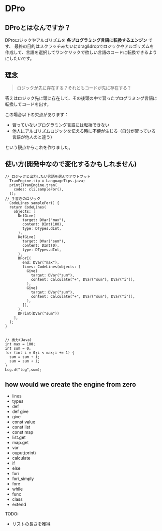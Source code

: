 # DPro

## DProとはなんですか？

DProロジックやアルゴリズムを **各プログラミング言語に転換するエンジン** です、
最終の目的はスクラッチみたいにdrag&dropでロジックやアルゴリズムを作成して、言語を選択してワンクリックで欲しい言語のコードに転換できるようにしたいです。

## 理念

> ロジックが先に存在する？それともコードが先に存在する？

答えはロジック先に頭に存在して、その後頭の中で習ったプログラミング言語に転換してコードを出す。

この場合以下の欠点があります：
- 習っていないプログラミング言語には転換できない
- 他人にアルゴリズムロジックを伝える時に不便が生じる（自分が習っている言語が他人のと違う）

という観点からこれを作りました。

## 使い方(開発中なので変化するかもしれません)

```
// ロジックと出力したい言語を選んでアウトプット
  TranEngine.tip = LanguageTips.java;
  print(TranEngine.tran(
    codes: cli.sampleFor(),
  ));
// 手書きのロジック
  CodeLines sampleFor() {
  return CodeLines(
    objects: [
      DefGive(
        target: DVar("max"),
        content: DInt(100),
        type: DTypes.dInt,
      ),
      DefGive(
        target: DVar("sum"),
        content: DInt(0),
        type: DTypes.dInt,
      ),
      DForI(
        end: DVar("max"),
        lines: CodeLines(objects: [
          Give(
            target: DVar("sum"),
            content: Calculate("+", DVar("sum"), DVar("i")),
          ),
          Give(
            target: DVar("sum"),
            content: Calculate("+", DVar("sum"), DVar("i")),
          ),
        ]),
      ),
      DPrint(DVar("sum"))
    ],
  );
}


// 出力(Java)
int max = 100;
int sum = 0;
for (int i = 0;i < max;i += 1) {
  sum = sum + i;
  sum = sum + i;
}
Log.d("log",sum);
```

## how would we create the engine from zero

- lines
- types
- def
- def give
- give
- const value
 - const list
 - const map
- list.get
- map.get
- var
- ouput(print)
- calculate
- if
- else
- fori
- fori_simply
- fore
- while
- func
- class
- extend


TODO:
- リストの長さを獲得

